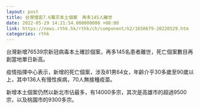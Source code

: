 ```yaml
---
layout: post
title: 台灣增逾7.6萬宗本土個案　再多145人離世
date: 2022-05-29 14:21:54.000000000 +08:00
link: https://news.rthk.hk/rthk/ch/component/k2/1650679-20220529.htm
categories: rthk
---
```


台灣新增76539宗新冠病毒本土確診個案，再多145名患者離世，死亡個案數目再創當地單日新高。

疫情指揮中心表示，新增的死亡個案，涉及81男64女，年齡介乎30多歲至90歲以上，其中136人有慢性疾病，70人無接種疫苗。

新增本土個案仍然以新北市佔最多，有14000多宗，其次是高雄市的超過9500宗，以及桃園市的9300多宗。
